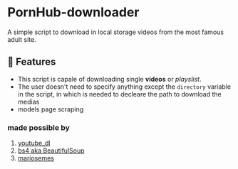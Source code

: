 # PornHub-downloader

A simple script to download in local storage videos from the most famous adult site.

## 💊 Features

- This script is capale of downloading single **videos** or *playslist*. 
- The user doesn't need to specify anything except the `directory` variable in the script, in which is needed to decleare the path to download the medias
- models page scraping

### made possible by
1) [youtube_dl](https://github.com/ytdl-org/youtube-dl)
2) [bs4 aka BeautifulSoup](https://www.crummy.com/software/BeautifulSoup/)
3) [mariosemes](https://github.com/mariosemes)
